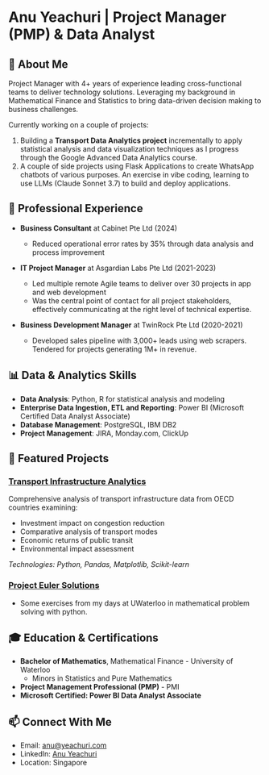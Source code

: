 # Anu Yeachuri | Project Manager (PMP) & Data Analyst

## 👋 About Me
Project Manager with 4+ years of experience leading cross-functional teams to deliver technology solutions. Leveraging my background in Mathematical Finance and Statistics to bring data-driven decision making to business challenges.

Currently working on a couple of projects:
1. Building a **Transport Data Analytics project** incrementally to apply statistical analysis and data visualization techniques as I progress through the Google Advanced Data Analytics course.
2. A couple of side projects using Flask Applications to create WhatsApp chatbots of various purposes. An exercise in vibe coding, learning to use LLMs (Claude Sonnet 3.7) to build and deploy applications.

## 💼 Professional Experience
- **Business Consultant** at Cabinet Pte Ltd (2024)
  - Reduced operational error rates by 35% through data analysis and process improvement
  
- **IT Project Manager** at Asgardian Labs Pte Ltd (2021-2023)
  - Led multiple remote Agile teams to deliver over 30 projects in app and web development
  - Was the central point of contact for all project stakeholders, effectively communicating at the right level of technical expertise.
  
- **Business Development Manager** at TwinRock Pte Ltd (2020-2021)
  - Developed sales pipeline with 3,000+ leads using web scrapers. Tendered for projects generating 1M+ in revenue.

## 📊 Data & Analytics Skills
- **Data Analysis**: Python, R for statistical analysis and modeling
- **Enterprise Data Ingestion, ETL and Reporting**: Power BI (Microsoft Certified Data Analyst Associate)
- **Database Management**: PostgreSQL, IBM DB2
- **Project Management**: JIRA, Monday.com, ClickUp

## 🚀 Featured Projects

### [Transport Infrastructure Analytics](https://github.com/ayeachuri/transport-analytics)
Comprehensive analysis of transport infrastructure data from OECD countries examining:
- Investment impact on congestion reduction
- Comparative analysis of transport modes
- Economic returns of public transit
- Environmental impact assessment

_Technologies: Python, Pandas, Matplotlib, Scikit-learn_

### [Project Euler Solutions](https://github.com/ayeachuri/project-euler)
- Some exercises from my days at UWaterloo in mathematical problem solving with python.

## 🎓 Education & Certifications
- **Bachelor of Mathematics**, Mathematical Finance - University of Waterloo
  - Minors in Statistics and Pure Mathematics
- **Project Management Professional (PMP)** - PMI
- **Microsoft Certified: Power BI Data Analyst Associate**

## 📫 Connect With Me
- Email: anu@yeachuri.com
- LinkedIn: [Anu Yeachuri](https://www.linkedin.com/in/anuyeachuri/)
- Location: Singapore
